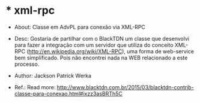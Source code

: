 # * xml-rpc
* About: Classe em AdvPL para conexão via XML-RPC

* Desc: Gostaria de partilhar com o BlackTDN um classe que desenvolvi para fazer a integração com um servidor que utiliza do conceito XML-RPC (http://en.wikipedia.org/wiki/XML-RPC), uma forma de web-service bem simplificado. Pois não encontrei nada na WEB relacionado a este processo. 

* Author: Jackson Patrick Werka

* Ref.: Read more: http://www.blacktdn.com.br/2015/03/blacktdn-contrib-classe-para-conexao.html#ixzz3asBRTh5C
